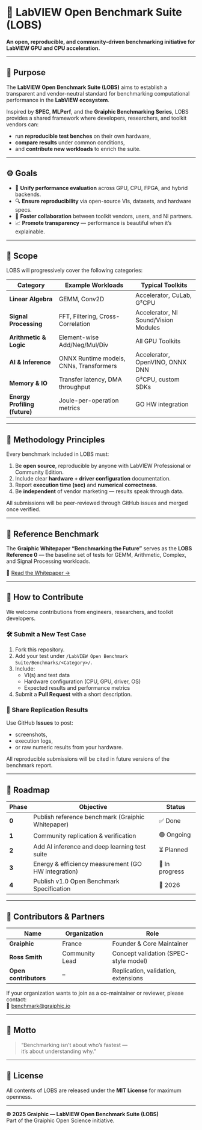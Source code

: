 # 🧮 LabVIEW Open Benchmark Suite (LOBS)

**An open, reproducible, and community-driven benchmarking initiative for LabVIEW GPU and CPU acceleration.**

---

## 🎯 Purpose

The **LabVIEW Open Benchmark Suite (LOBS)** aims to establish a transparent and vendor-neutral standard for benchmarking computational performance in the **LabVIEW ecosystem**.

Inspired by **SPEC**, **MLPerf**, and the **Graiphic Benchmarking Series**, LOBS provides a shared framework where developers, researchers, and toolkit vendors can:
- run **reproducible test benches** on their own hardware,
- **compare results** under common conditions,
- and **contribute new workloads** to enrich the suite.

---

## ⚙️ Goals

- 🧩 **Unify performance evaluation** across GPU, CPU, FPGA, and hybrid backends.  
- 🔍 **Ensure reproducibility** via open-source VIs, datasets, and hardware specs.  
- 🤝 **Foster collaboration** between toolkit vendors, users, and NI partners.  
- 📈 **Promote transparency** — performance is beautiful when it’s explainable.  

---

## 🧠 Scope

LOBS will progressively cover the following categories:

| Category | Example Workloads | Typical Toolkits |
|-----------|-------------------|------------------|
| **Linear Algebra** | GEMM, Conv2D | Accelerator, CuLab, G²CPU |
| **Signal Processing** | FFT, Filtering, Cross-Correlation | Accelerator, NI Sound/Vision Modules |
| **Arithmetic & Logic** | Element-wise Add/Neg/Mul/Div | All GPU Toolkits |
| **AI & Inference** | ONNX Runtime models, CNNs, Transformers | Accelerator, OpenVINO, ONNX DNN |
| **Memory & IO** | Transfer latency, DMA throughput | G²CPU, custom SDKs |
| **Energy Profiling (future)** | Joule-per-operation metrics | GO HW integration |

---

## 🔬 Methodology Principles

Every benchmark included in LOBS must:
1. Be **open source**, reproducible by anyone with LabVIEW Professional or Community Edition.  
2. Include clear **hardware + driver configuration** documentation.  
3. Report **execution time (sec)** and **numerical correctness**.  
4. Be **independent** of vendor marketing — results speak through data.  

All submissions will be peer-reviewed through GitHub issues and merged once verified.

---

## 📘 Reference Benchmark

The **Graiphic Whitepaper “Benchmarking the Future”** serves as the **LOBS Reference 0** — the baseline set of tests for GEMM, Arithmetic, Complex, and Signal Processing workloads.  

📄 [Read the Whitepaper →](../Benchmarking%20the%20Future%20Comparing%20LabVIEW%20GPU%20Toolkits%20CuLab%2C%20G2CPU%2C%20and%20the%20Graiphic%20Accelerator.1.0.pdf)

---

## 🧩 How to Contribute

We welcome contributions from engineers, researchers, and toolkit developers.

### 🛠 Submit a New Test Case
1. Fork this repository.  
2. Add your test under `/LabVIEW Open Benchmark Suite/Benchmarks/<Category>/`.  
3. Include:
   - VI(s) and test data  
   - Hardware configuration (CPU, GPU, driver, OS)  
   - Expected results and performance metrics  
4. Submit a **Pull Request** with a short description.

### 🧾 Share Replication Results
Use GitHub **Issues** to post:
- screenshots,  
- execution logs,  
- or raw numeric results from your hardware.

All reproducible submissions will be cited in future versions of the benchmark report.

---

## 🧭 Roadmap

| Phase | Objective | Status |
|--------|------------|--------|
| **0** | Publish reference benchmark (Graiphic Whitepaper) | ✅ Done |
| **1** | Community replication & verification | 🟢 Ongoing |
| **2** | Add AI inference and deep learning test suite | ⏳ Planned |
| **3** | Energy & efficiency measurement (GO HW integration) | 🚧 In progress |
| **4** | Publish v1.0 Open Benchmark Specification | 📅 2026 |

---

## 🤝 Contributors & Partners

| Name | Organization | Role |
|------|---------------|------|
| **Graiphic** | France | Founder & Core Maintainer |
| **Ross Smith** | Community Lead | Concept validation (SPEC-style model) |
| **Open contributors** | – | Replication, validation, extensions |

If your organization wants to join as a co-maintainer or reviewer, please contact:  
📧 [benchmark@graiphic.io](mailto:benchmark@graiphic.io)

---

## 🧭 Motto

> “Benchmarking isn’t about who’s fastest —  
> it’s about understanding why.”  

---

## 📄 License

All contents of LOBS are released under the **MIT License** for maximum openness.

---

**© 2025 Graiphic — LabVIEW Open Benchmark Suite (LOBS)**  
Part of the Graiphic Open Science initiative.
